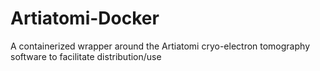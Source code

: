# Artiatomi-Docker
A containerized wrapper around the Artiatomi cryo-electron tomography software to facilitate distribution/use

